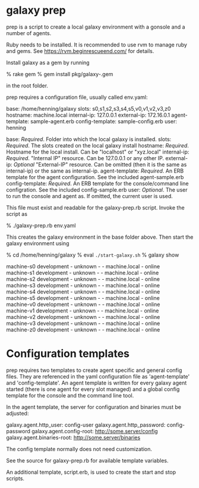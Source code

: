 galaxy prep
===========

prep is a script to create a local galaxy environment with a gonsole
and a number of agents.

Ruby needs to be installed. It is recommended to use rvm to manage
ruby and gems. See https://rvm.beginrescueend.com/ for details.

Install galaxy as a gem by running

% rake gem
% gem install pkg/galaxy-<version>.gem

in the root folder. 

prep requires a configuration file, usually called env.yaml:

base:            /home/henning/galaxy
slots:           s0,s1,s2,s3,s4,s5,v0,v1,v2,v3,z0
hostname:        machine.local
internal-ip:     127.0.0.1
external-ip:     172.16.0.1
agent-template:  sample-agent.erb
config-template: sample-config.erb
user:            henning

base:            *Required*. Folder into which the local galaxy is installed. 
slots:           *Required*. The slots created on the local galaxy install
hostname:        *Required*. Hostname for the local install. Can be "localhost" or "xyz.local"
internal-ip:     *Required*. "Internal IP" resource. Can be 127.0.0.1 or any other IP.
external-ip:     *Optional* "External-IP" resource. Can be omitted (then it is the same as internal-ip) or the same as internal-ip.
agent-template:  *Required*. An ERB template for the agent configuration. See the included agent-sample.erb
config-template: *Required*. An ERB template for the console/command line configration. See the included config-sample.erb
user:            *Optional*. The user to run the console and agent as. If omitted, the current user is used.

This file must exist and readable for the galaxy-prep.rb script. Invoke the script as

% ./galaxy-prep.rb env.yaml

This creates the galaxy environment in the base folder above. Then start the galaxy environment using

% cd /home/henning/galaxy
% eval `./start-galaxy.sh`
% galaxy show 

machine-s0   development -                                             unknown    -                                        -                    machine.local  -               online  
machine-s1   development -                                             unknown    -                                        -                    machine.local  -               online  
machine-s2   development -                                             unknown    -                                        -                    machine.local  -               online  
machine-s3   development -                                             unknown    -                                        -                    machine.local  -               online  
machine-s4   development -                                             unknown    -                                        -                    machine.local  -               online  
machine-s5   development -                                             unknown    -                                        -                    machine.local  -               online  
machine-v0   development -                                             unknown    -                                        -                    machine.local  -               online  
machine-v1   development -                                             unknown    -                                        -                    machine.local  -               online  
machine-v2   development -                                             unknown    -                                        -                    machine.local  -               online  
machine-v3   development -                                             unknown    -                                        -                    machine.local  -               online  
machine-z0   development -                                             unknown    -                                        -                    machine.local  -               online  


Configuration templates
=======================

prep requires two templates to create agent specific and general
config files. They are referenced in the yaml configuration file as
'agent-template' and 'config-template'. An agent template is written
for every galaxy agent started (there is one agent for every slot
managed) and a global config template for the console and the command
line tool.

In the agent template, the server for configuration and binaries must be adjusted:

galaxy.agent.http_user:          config-user
galaxy.agent.http_password:      config-password
galaxy.agent.config-root:        http://some.server/config
galaxy.agent.binaries-root:      http://some.server/binaries

The config template normally does not need customization.

See the source for galaxy-prep.rb for available template variables.

An additional template, script.erb, is used to create the start and stop scripts.
